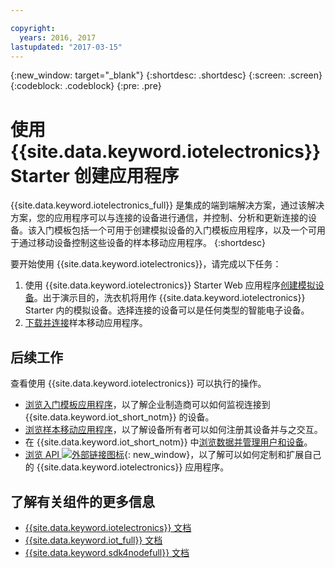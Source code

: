 ```yaml
---

copyright:
  years: 2016, 2017
lastupdated: "2017-03-15"
---
```


<!-- Common attributes used in the template are defined as follows: -->
{:new_window: target="\_blank"}
{:shortdesc: .shortdesc}
{:screen: .screen}
{:codeblock: .codeblock}
{:pre: .pre}

<!-- Note to writers - index.md and iot4egettingstarted.md are (almost) duplicates and a change to one should be made to both. index.md appears within the product app as the getting started page. iot4egettingstarted.md appears as the top level topic in the docs toc. -->

# 使用 {{site.data.keyword.iotelectronics}} Starter 创建应用程序

{{site.data.keyword.iotelectronics_full}} 是集成的端到端解决方案，通过该解决方案，您的应用程序可以与连接的设备进行通信，并控制、分析和更新连接的设备。该入门模板包括一个可用于创建模拟设备的入门模板应用程序，以及一个可用于通过移动设备控制这些设备的样本移动应用程序。
{:shortdesc}

要开始使用 {{site.data.keyword.iotelectronics}}，请完成以下任务：

1. 使用 {{site.data.keyword.iotelectronics}} Starter Web 应用程序[创建模拟设备](https://console.ng.bluemix.net/docs/starters/IotElectronics/iot4ecreatingappliances.html)。出于演示目的，洗衣机将用作 {{site.data.keyword.iotelectronics}} Starter 内的模拟设备。选择连接的设备可以是任何类型的智能电子设备。
2. [下载并连接](https://console.ng.bluemix.net/docs/starters/IotElectronics/iotelectronics_config_mobile.html)样本移动应用程序。


## 后续工作
查看使用 {{site.data.keyword.iotelectronics}} 可以执行的操作。

- [浏览入门模板应用程序](https://console.ng.bluemix.net/docs/starters/IotElectronics/iot4ecreatingappliances.html)，以了解企业制造商可以如何监视连接到 {{site.data.keyword.iot_short_notm}} 的设备。
- [浏览样本移动应用程序](https://console.ng.bluemix.net/docs/starters/IotElectronics/iotelectronics_config_mobile.html)，以了解设备所有者可以如何注册其设备并与之交互。
- 在 {{site.data.keyword.iot_short_notm}} 中[浏览数据并管理用户和设备](iotelectronics_dashboard.html)。
- [浏览 API ![外部链接图标](../../icons/launch-glyph.svg)](http://ibmiotforelectronics.mybluemix.net/public/iot4eregistrationapi.html){: new_window}，以了解可以如何定制和扩展自己的 {{site.data.keyword.iotelectronics}} 应用程序。

## 了解有关组件的更多信息
- [{{site.data.keyword.iotelectronics}} 文档](iotelectronics_overview.html)
- [{{site.data.keyword.iot_full}} 文档](https://console.ng.bluemix.net/docs/services/IoT/index.html)
- [{{site.data.keyword.sdk4nodefull}} 文档](https://console.ng.bluemix.net/docs/runtimes/nodejs/index.html#nodejs_runtime)

